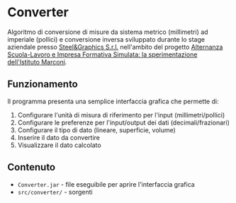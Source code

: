 # Converter
Algoritmo di conversione di misure da sistema metrico (millimetri) ad imperiale (pollici) e conversione inversa sviluppato durante lo
stage aziendale presso [Steel&Graphics S.r.l.](https://steel-graphics.com/) nell'ambito del progetto [Alternanza Scuola-Lavoro e Impresa
Formativa Simulata: la sperimentazione dell'Istituto Marconi](https://marconiverona.edu.it/portal/?id=1636:alternanza-scuola-lavoro-e-impresa-formativa-simulata-la-sperimentazione-dell-istituto-marconi&start=40).

## Funzionamento
Il programma presenta una semplice interfaccia grafica che permette di:
1.	Configurare l'unità di misura di riferimento per l'input (millimetri/pollici)
2.	Configurare le preferenze per l'input/output dei dati (decimali/frazionari)
3.	Configurare il tipo di dato (lineare, superficie, volume)
4.	Inserire il dato da convertire
5.	Visualizzare il dato calcolato

## Contenuto
- `Converter.jar` - file eseguibile per aprire l'interfaccia grafica
- `src/converter/` - sorgenti
